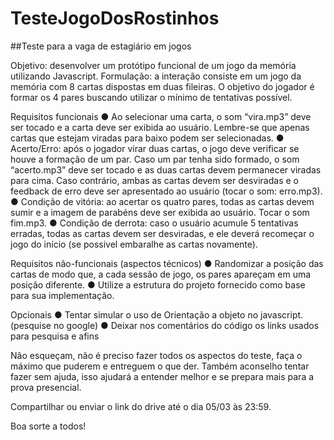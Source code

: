 # TesteJogoDosRostinhos
##Teste para a vaga de estagiário em jogos

Objetivo: ​desenvolver um protótipo funcional de um jogo da memória utilizando Javascript. 
Formulação: ​a interação consiste em um jogo da memória com 8 cartas dispostas em duas fileiras. O objetivo do jogador é formar os 4 pares buscando utilizar o mínimo de tentativas possível. 

Requisitos funcionais 
● Ao selecionar uma carta​, o som “vira.mp3” deve ser tocado e a carta deve ser exibida ao usuário. Lembre-se que apenas cartas que estejam viradas para baixo podem ser selecionadas. 
● Acerto/Erro: ​após o jogador virar duas cartas, o jogo deve verificar se houve a formação de um par. Caso um par tenha sido formado, o som “acerto.mp3” deve ser tocado e as duas cartas devem permanecer viradas para cima. Caso contrário, ambas as cartas devem ser desviradas e o feedback de erro deve ser apresentado ao usuário (tocar o som: erro.mp3). 
● Condição de vitória: ​ao acertar os quatro pares, todas as cartas devem sumir e a imagem de parabéns deve ser exibida ao usuário. Tocar o som fim.mp3. 
● Condição de derrota: ​caso o usuário acumule 5 tentativas erradas, todas as cartas devem ser desviradas, e ele deverá recomeçar o jogo do início (se possivel embaralhe as cartas novamente). 

Requisitos não-funcionais (aspectos técnicos) 
● Randomizar a posição das cartas de modo que, a cada sessão de jogo, os pares apareçam em uma posição diferente. 
● Utilize a estrutura do projeto fornecido como base para sua implementação. 

Opcionais
● Tentar simular o uso de Orientação a objeto no javascript. (pesquise no google)
● Deixar nos comentários do código os links usados para pesquisa e afins

Não esqueçam, não é preciso fazer todos os aspectos do teste, faça o máximo que puderem e entreguem o que der. Também aconselho tentar fazer sem ajuda, isso ajudará a entender melhor e se prepara mais para a prova presencial.

Compartilhar ou enviar o link do drive até o dia 05/03 às 23:59.



Boa sorte a todos!

